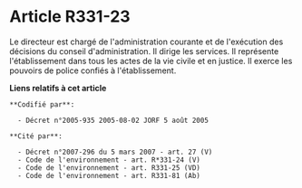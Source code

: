 # Article R331-23

Le directeur est chargé de l'administration courante et de l'exécution des décisions du conseil d'administration. Il dirige
les services. Il représente l'établissement dans tous les actes de la vie civile et en justice. Il exerce les pouvoirs de
police confiés à l'établissement.

**Liens relatifs à cet article**

	**Codifié par**:

	  - Décret n°2005-935 2005-08-02 JORF 5 août 2005

	**Cité par**:

	  - Décret n°2007-296 du 5 mars 2007 - art. 27 (V)
	  - Code de l'environnement - art. R*331-24 (V)
	  - Code de l'environnement - art. R331-25 (VD)
	  - Code de l'environnement - art. R331-81 (Ab)
